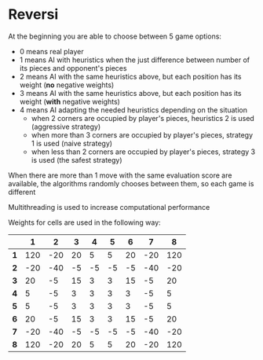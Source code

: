 # Reversi
At the beginning you are able to choose between 5 game options:
- 0 means real player
- 1 means AI with heuristics when the just difference between number of its pieces and opponent's pieces
- 2 means AI with the same heuristics above, but each position has its weight (**no** negative weights)
- 3 means AI with the same heuristics above, but each position has its weight (**with** negative weights)
- 4 means AI adapting the needed heuristics depending on the situation 
  - when 2 corners are occupied by player's pieces, heuristics 2 is used (aggressive strategy)
  - when more than 3 corners are occupied by player's pieces, strategy 1 is used (naive strategy)
  - when less than 2 corners are occupied by player's pieces, strategy 3 is used (the safest strategy)

When there are more than 1 move with the same evaluation score are available, the algorithms randomly chooses between them, so each game is different

Multithreading is used to increase computational performance

Weights for cells are used in the following way:

| | 1 | 2 | 3 | 4 | 5 | 6 | 7 | 8 |
| --- | --- | --- | --- | --- | --- | --- | --- | --- |
| **1** | 120 | -20 | 20 | 5 | 5 | 20 | -20 | 120 |
| **2** | -20 | -40 | -5 | -5 | -5 | -5 | -40 | -20 |
| **3** | 20 | -5 | 15 | 3 | 3 | 15 | -5 | 20 |
| **4** | 5 | -5 | 3 | 3 | 3 | 3 | -5 | 5 |
| **5** | 5 | -5 | 3 | 3 | 3 | 3 | -5 | 5 | 
| **6** | 20 | -5 | 15 | 3 | 3 | 15 | -5 | 20 |
| **7** | -20 | -40 | -5 | -5 | -5 | -5 | -40 | -20 |
| **8** | 120 | -20 | 20 | 5 | 5 | 20 | -20 | 120 |